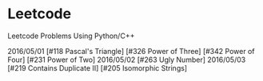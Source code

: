 # Leetcode
Leetcode Problems Using Python/C++

2016/05/01 [#118 Pascal's Triangle] [#326 Power of Three] [#342 Power of Four] [#231 Power of Two]
2016/05/02 [#263 Ugly Number]
2016/05/03 [#219 Contains Duplicate II] [#205 Isomorphic Strings]

